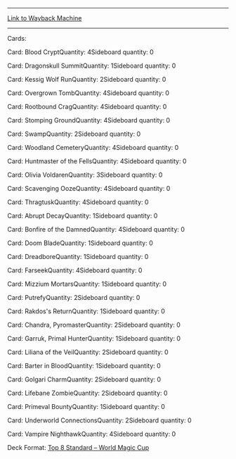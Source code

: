 
---
[Link to Wayback Machine](https://web.archive.org/web/20160211054410/http://magic.wizards.com/en/articles/decks/adorjan-korbl-seat-c-2014-12-01)

[_metadata_:generator]:- "Drupal 7 (http://drupal.org)"
[_metadata_:node]:- "315054"
[_metadata_:publish_date]:- "2014-12-01"
[_metadata_:source]:- "article"
[_metadata_:title]:- "Adorjan Korbl - Seat C"
[_metadata_:wayback_capture_timestamp]:- "2016-02-11 05:44:10"
[_metadata_:wayback_raw_url]:- "https://web.archive.org/web/20160211054410id_/http://magic.wizards.com/en/articles/decks/adorjan-korbl-seat-c-2014-12-01"
[_metadata_:wayback_url]:- "http://magic.wizards.com/en/articles/decks/adorjan-korbl-seat-c-2014-12-01"
---





Cards: 

Card: Blood CryptQuantity: 4Sideboard quantity: 0 



Card: Dragonskull SummitQuantity: 1Sideboard quantity: 0 



Card: Kessig Wolf RunQuantity: 2Sideboard quantity: 0 



Card: Overgrown TombQuantity: 4Sideboard quantity: 0 



Card: Rootbound CragQuantity: 4Sideboard quantity: 0 



Card: Stomping GroundQuantity: 4Sideboard quantity: 0 



Card: SwampQuantity: 2Sideboard quantity: 0 



Card: Woodland CemeteryQuantity: 4Sideboard quantity: 0 



Card: Huntmaster of the FellsQuantity: 4Sideboard quantity: 0 



Card: Olivia VoldarenQuantity: 3Sideboard quantity: 0 



Card: Scavenging OozeQuantity: 4Sideboard quantity: 0 



Card: ThragtuskQuantity: 4Sideboard quantity: 0 



Card: Abrupt DecayQuantity: 1Sideboard quantity: 0 



Card: Bonfire of the DamnedQuantity: 4Sideboard quantity: 0 



Card: Doom BladeQuantity: 1Sideboard quantity: 0 



Card: DreadboreQuantity: 1Sideboard quantity: 0 



Card: FarseekQuantity: 4Sideboard quantity: 0 



Card: Mizzium MortarsQuantity: 1Sideboard quantity: 0 



Card: PutrefyQuantity: 2Sideboard quantity: 0 



Card: Rakdos's ReturnQuantity: 1Sideboard quantity: 0 



Card: Chandra, PyromasterQuantity: 2Sideboard quantity: 0 



Card: Garruk, Primal HunterQuantity: 1Sideboard quantity: 0 



Card: Liliana of the VeilQuantity: 2Sideboard quantity: 0 



Card: Barter in BloodQuantity: 1Sideboard quantity: 0 



Card: Golgari CharmQuantity: 2Sideboard quantity: 0 



Card: Lifebane ZombieQuantity: 2Sideboard quantity: 0 



Card: Primeval BountyQuantity: 1Sideboard quantity: 0 



Card: Underworld ConnectionsQuantity: 2Sideboard quantity: 0 



Card: Vampire NighthawkQuantity: 4Sideboard quantity: 0 

Deck Format: [Top 8 Standard – World Magic Cup](/en/deck-format/top-8-standard-%E2%80%93-world-magic-cup)


 

 
